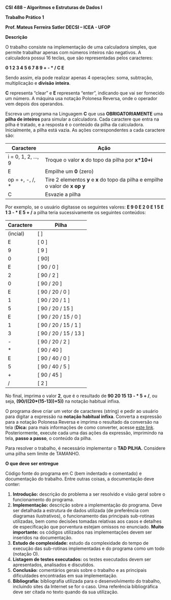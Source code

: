 ﻿**CSI 488 – Algoritmos e Estruturas de Dados I**

**Trabalho Prático 1**

**Prof. Mateus Ferreira Satler DECSI – ICEA - UFOP**

**Descrição**

O trabalho consiste na implementação de uma calculadora simples, que permite trabalhar apenas com números inteiros não negativos. A calculadora possui 16 teclas, que são representadas pelos caracteres:

**0 1 2 3 4 5 6 7 8 9 + - \* / C E**

Sendo assim, ela pode realizar apenas 4 operações: soma, subtração, multiplicação e **divisão** **inteira**.

**C** representa “clear” e **E** representa “enter”, indicando que vai ser fornecido um número. A máquina usa notação Polonesa Reversa, onde o operador vem depois dos operandos.

Escreva um programa na Linguagem **C** que usa **OBRIGATORIAMENTE** uma **pilha de inteiros** para simular a calculadora. Cada caractere que entra na pilha é tratado, e a resposta é o conteúdo da pilha da calculadora. Inicialmente, a pilha está vazia. As ações correspondentes a cada caractere são:

| **Caractere**       | **Ação**                                                                        |
| ------------------- | ------------------------------------------------------------------------------- |
| i = 0, 1, 2, ..., 9 | Troque o valor **x** do topo da pilha por **x\*10+i**                           |
| E                   | Empilhe um **0** (zero)                                                         |
| op = +, -, /, \*    | Tire 2 elementos **y** e **x** do topo da pilha e empilhe o valor de **x op y** |
| C                   | Esvazie a pilha                                                                 |

Por exemplo, se o usuário digitasse os seguintes valores: **E 9 0 E 2 0 E 1 5 E 1 3 - \* E 5 + /** a pilha teria sucessivamente os seguintes conteúdos:

| **Caractere** | **Pilha**             |
| ------------- | --------------------- |
| (incial)      | [ ]                   |
| E             | [ 0 ]                 |
| 9             | [ 9 ]                 |
| 0             | [ 90]                 |
| E             | [ 90 / 0 ]            |
| 2             | [ 90 / 2 ]            |
| 0             | [ 90 / 20 ]           |
| E             | [ 90 / 20 / 0 ]       |
| 1             | [ 90 / 20 / 1 ]       |
| 5             | [ 90 / 20 / 15 ]      |
| E             | [ 90 / 20 / 15 / 0 ]  |
| 1             | [ 90 / 20 / 15 / 1 ]  |
| 3             | [ 90 / 20 / 15 / 13 ] |
| -             | [ 90 / 20 / 2 ]       |
| \*            | [ 90 / 40 ]           |
| E             | [ 90 / 40 / 0 ]       |
| 5             | [ 90 / 40 / 5 ]       |
| +             | [ 90 / 45 ]           |
| /             | [ 2 ]                 |

No final, imprima o valor **2**, que é o resultado de **90 20 15 13 - \* 5 + /**, ou seja, **(90/((20\*(15-13))+5))** na notação habitual infixa.

O programa deve criar um vetor de caracteres (string) e pedir ao usuário para digitar a expressão na **notação habitual infixa**. Converta a expressão para a notação Polonesa Reversa e imprima o resultado da conversão na tela (**Dica:** para mais informações de como converter, acesse [este link](https://www.ime.usp.br/~pf/algoritmos/aulas/pilha.html). Posteriormente, execute cada uma das ações da expressão, imprimindo na tela, **passo a passo**, o conteúdo da pilha.

Para resolver o trabalho, é necessário implementar o **TAD PILHA.** Considere uma pilha sem limite de TAMANHO.

**O que deve ser entregue**

Código fonte do programa em C (bem indentado e comentado) e documentação do trabalho. Entre outras coisas, a documentação deve conter:

1. **Introdução:** descrição do problema a ser resolvido e visão geral sobre o funcionamento do programa.
1. **Implementação:** descrição sobre a implementação do programa. Deve ser detalhada a estrutura de dados utilizada (de preferência com diagramas ilustrativos), o funcionamento das principais sub-rotinas utilizadas, bem como decisões tomadas relativas aos casos e detalhes de especificação que porventura estejam omissos no enunciado. **Muito importante:** os códigos utilizados nas implementações devem ser inseridos na documentação.
1. **Estudo de complexidade:** estudo da complexidade do tempo de execução das sub-rotinas implementadas e do programa como um todo (notação O).
1. **Listagem de testes executados:** os testes executados devem ser apresentados, analisados e discutidos.
1. **Conclusão:** comentários gerais sobre o trabalho e as principais dificuldades encontradas em sua implementação.
1. **Bibliografia:** bibliografia utilizada para o desenvolvimento do trabalho, incluindo sites da Internet se for o caso. Uma referência bibliográfica deve ser citada no texto quando da sua utilização.
